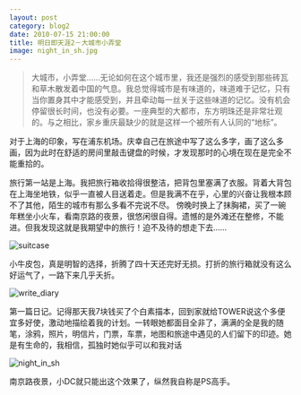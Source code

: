 ```yaml
---
layout: post
category: blog2
date: 2010-07-15 21:00:00
title: 明日即天涯2－大城市小弄堂
image: night_in_sh.jpg
---
```


>大城市，小弄堂……无论如何在这个城市里，我还是强烈的感受到那些砖瓦和草木散发着中国的气息。我总觉得城市是有味道的，味道难于记忆，只有当你置身其中才能感受到，并且牵动每一丝关于这些味道的记忆。没有机会停留很长时间，也没有必要。一座典型的大都市，东方明珠还是非常壮观的。与之相比，家乡重庆最缺少的就是这样一个被所有人认同的“地标”。
 
对于上海的印象，写在浦东机场。庆幸自己在旅途中写了这么多字，画了这么多画，因为此时在舒适的房间里敲击键盘的时候，才发现那时的心境在现在是完全不能重拾的。
 
旅行第一站是上海。我把旅行箱收拾得很整洁，把背包里塞满了衣服。背着大背包在上海坐地铁，似乎一直被人目送着走。但是我满不在乎，心里的兴奋让我根本顾不了其他，陌生的城市有那么多看不完说不尽。
傍晚时换上了抹胸裙，买了一碗年糕坐小火车，看南京路的夜景，很悠闲很自得。遗憾的是外滩还在整修，不能进。但我发现这就是我期望中的旅行！迫不及待的想走下去……
 


![suitcase](/assets/suitcase.jpg)

小牛皮包，真是明智的选择，折腾了四十天还完好无损。打折的旅行箱就没有这么好运气了，一路下来几乎夭折。

![write_diary](/assets/write_diary.jpg)

第一篇日记。记得那天我7块钱买了个白素描本，回到家就给TOWER说这个多便宜多好使，激动地描绘着我的计划。一转眼她都面目全非了，满满的全是我的随笔，涂鸦，照片，明信片，门票，车票，地图和旅途中遇见的人们留下的印迹。她是有生命的，我相信，孤独时她似乎可以和我对话

![night_in_sh](/assets/night_in_sh.jpg)

南京路夜景，小DC就只能出这个效果了，纵然我自称是PS高手。